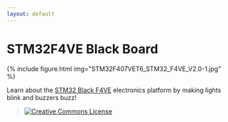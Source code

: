 ```yaml
---
layout: default
---
```


# STM32F4VE Black Board  

{% include figure.html img="STM32F407VET6_STM32_F4VE_V2.0-1.jpg" %}

Learn about the [STM32 Black F4VE](https://stm32-base.org/boards/STM32F407VET6-STM32-F4VE-V2.0) electronics platform by making lights blink and buzzers buzz!


> <a href="http://creativecommons.org/licenses/by-sa/4.0/" rel="license"><img style="border-width: 0;" src="https://i.creativecommons.org/l/by-sa/4.0/88x31.png" alt="Creative Commons License" /></a>
